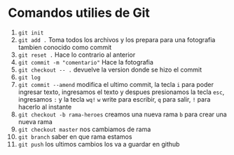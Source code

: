 # Comandos utilies de Git

1. `git init` 
2. `git add .` Toma todos los archivos y los prepara para una fotografia tambien conocido como commit
3. `git reset .` Hace lo contrario al anterior 
4.  `git commit -m "comentario"` Hace la fotografia
5. `git checkout -- .` devuelve la version donde se hizo el commit
6. `git log`
7. `git commit --amend` modifica el ultimo commit, la tecla `i` para poder ingresar texto, ingresamos el texto y despues presionamos la tecla `esc`, ingresamos `:` y la tecla `wq!`
`w` write para escribir, `q` para salir, `!` para hacerlo al instante
8. `git checkout -b rama-heroes` creamos una nueva rama `b` para crear una nueva rama
9. `git checkout master` nos cambiamos de rama
10. `git branch` saber en que rama estamos
11. `git push` los ultimos cambios los va a guardar en github
